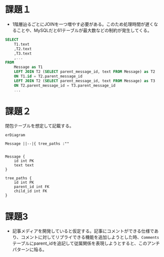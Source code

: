 # 課題１

 - 1階層辿るごとにJOINを一つ増やす必要がある。このため処理時間が遅くなることや、MySQLだと61テーブルが最大数などの制約が発生してくる。

```sql
SELECT
    T1.text
    ,T2.text
    ,T3.text
    ,...
FROM
    Message as T1
    LEFT JOIN T2 (SELECT parent_message_id, text FROM Message) as T2
    ON T1.id = T2.parent_message_id
    LEFT JOIN T2 (SELECT parent_message_id, text FROM Message) as T3
    ON T2.parent_message_id = T3.parent_message_id
    ...
```


# 課題２

閉包テーブルを想定して記載する。

```mermaid
erDiagram

Message ||--|{ tree_paths :""


Message {
    id int PK
    text text
}

tree_paths {
    id int PK
    parent_id int FK
    child_id int FK
}

```



# 課題3

 - 記事メディアを開発していると仮定する。記事にコメントができる仕様であり、コメントに対してリプライできる機能を追加しようとした時、`Comments`テーブルにparent_idを追記して従属関係を表現しようとすると、このアンチパターンに陥る。